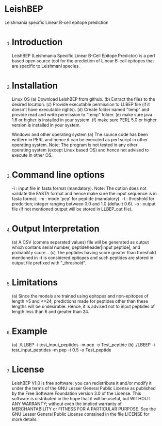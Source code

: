 # LeishBEP
Leishmania specific Linear B-cell epitope prediction 
1. Introduction
   =============
   LeishBEP (Leishmania Specific Linear B-Cell Epitope Predictor) is a perl based open source tool for the prediction of Linear B-cell epitopes that are specific to Leishmani species.
   
2. Installation
   ============
   Linux OS
   (a) Download LeishBEP from github.
   (b) Extract the files to the desired location.
   (c) Provide executable permission to LLBEP file (if it doesn't have executable rights).
   (d) Create folder named "temp" and provide read and write permission to "temp" folder.
   (e) make sure java 1.6 or higher is installed in your system.
   (f) make sure PERL 5.0 or higher version is installed in your system.
   
   Windows and other operating system
   (a) The source code has been writtern in PERL and hence it can be executed as perl script in other operating system. Note: The program is not tested in any other operating system (except Linux based OS) and hence not advised to execute in other OS.

3. Command line options
   ====================
   
   -i : input file in fasta format (mandatory). 
        Note: The option does not validate the FASTA format and hence make sure the input sequence is in fasta format.
   -m : mode  'pep' for peptide (mandatory). 
   -t : threshold for predcition; integer ranging between 0.0 and 1.0 (default 0.6).
   -o : output file (if not mentioned output will be stored in LLBEP_out file).

4. Output Interpretation          
   =====================
   
   (a) A CSV (comma seperated values) file will be generated as output  which contans serial number, peptideheader|input peptide|, and probability score.  .
   (c) The peptides having score greater than threshold mentioned in -t is considered epitopes and such peptides are stored in output file prefixed with "_threshold".

5. Limitations
   ============
   
   (a) Since the models are trained using epitopes and non-epitopes of length >5 and <=24, predictions made for peptides other than these lengths will be undesirable. Hence, it is advised not to input peptides of length less than 6 and greater than 24. 

6. Example
   =======
   (a) ./LLBEP -i test_input_peptides -m pep  -o Test_peptide 
   (b) ./LBEEP -i test_input_peptides -m pep -t 0.5 -o Test_peptide
 	
7. License
   =======
   LeishBEP V1.0 is free software; you can redistribute it and/or modify it under the terms of the GNU Lesser General Public License as published by the Free Software Foundation version 3.0 of the License.
   This software is distributed in the hope that it will be useful, but WITHOUT ANY WARRANTY; without even the implied warranty of MERCHANTABILITY or FITNESS FOR A PARTICULAR PURPOSE. See the GNU Lesser General Public License contained in the file LICENSE for more details.

